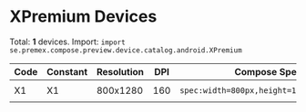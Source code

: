 # XPremium Devices

Total: **1** devices. Import: `import se.premex.compose.preview.device.catalog.android.XPremium`

| Code | Constant | Resolution | DPI | Compose Spec | Preview Usage |
|------|----------|------------|-----|-------------|---------------|
| X1 | X1 | 800x1280 | 160 | `spec:width=800px,height=1280px,dpi=160` | `@Preview(device = XPremium.X1)` |

<!-- Generated automatically. Do not edit manually. -->
